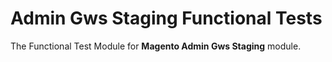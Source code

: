 # Admin Gws Staging Functional Tests

The Functional Test Module for **Magento Admin Gws Staging** module.
